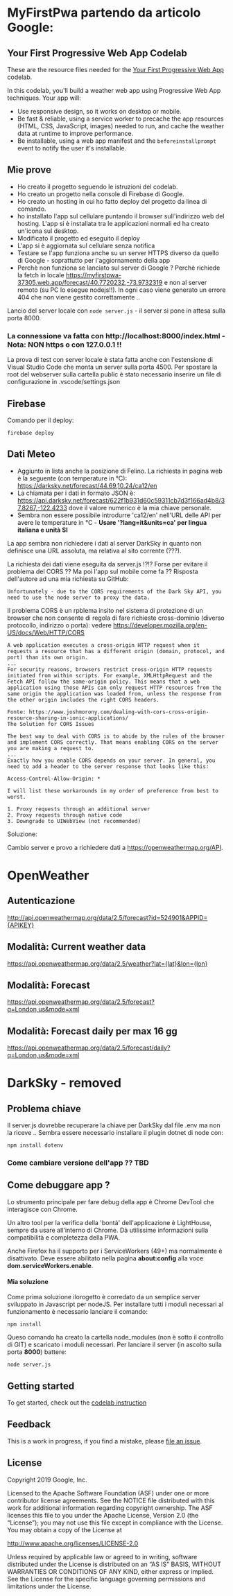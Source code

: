 # MyFirstPwa partendo da articolo Google:
## Your First Progressive Web App Codelab

These are the resource files needed for the
[Your First Progressive Web App][codelab] codelab.

In this codelab, you'll  build a weather web app using Progressive Web App
techniques. Your app will:

* Use responsive design, so it works on desktop or mobile.
* Be fast & reliable, using a service worker to precache the app resources
  (HTML, CSS, JavaScript, images) needed to run, and cache the weather data
  at runtime to improve performance.
* Be installable, using a web app manifest and the `beforeinstallprompt` event
  to notify the user it's installable.

## Mie prove
* Ho creato il progetto seguendo le istruzioni del codelab.
* Ho creato un progetto nella console di Firebase di Google.
* Ho creato un hosting in cui ho fatto deploy del progetto da linea di comando.
* ho installato l'app sul cellulare puntando il browser sull'indirizzo web del hosting. L'app si è installata tra le applicazioni normali ed ha creato un'icona sul desktop.
* Modificato il progetto ed eseguito il deploy
* L'app si è aggiornata sul cellulare senza notifica
* Testare se l'app funziona anche su un server HTTPS diverso da quello di Google - soprattutto per l'aggiornamento della app
* Perchè non funziona se lanciato sul server di Google ? Perchè richiede la fetch in locale https://myfirstpwa-37305.web.app/forecast/40.7720232,-73.9732319 e non al server remoto (su PC lo esegue nodejs!!). 
In ogni caso viene generato un errore 404 che non viene gestito correttamente ..

Lancio del server locale con ```node server.js``` - il server si pone in attesa sulla porta 8000.

### La connessione va fatta con http://localhost:8000/index.html - Nota: NON https o con 127.0.0.1 !!

La prova di test con server locale è stata fatta anche con l'estensione di Visual Studio Code che monta un server sulla porta 4500. Per spostare la root del webserver sulla cartella public è stato necessario inserire un file di configurazione in .vscode/settings.json

## Firebase

Comando per il deploy:

```
firebase deploy
```

## Dati Meteo
* Aggiunto in lista anche la posizione di Felino. La richiesta in pagina web è la seguente (con temperature in °C):
https://darksky.net/forecast/44.69,10.24/ca12/en
* La chiamata per i dati in formato JSON è: https://api.darksky.net/forecast/622f1b931d60c59311cb7d3f166ad4b8/37.8267,-122.4233 dove il valore numerico è la mia chiave personale.
* Sembra non essere possibile introdurre 'ca12/en' nell'URL delle API per avere le temperature in °C - **Usare '?lang=it&units=ca' per lingua italiana e unità SI**


La app sembra non richiedere i dati al server DarkSky in quanto non definisce una URL assoluta, ma relativa al sito corrente (???).

La richiesta dei dati viene eseguita da server.js !?!? Forse per evitare il problema del CORS ?? Ma poi l'app sul mobile come fa ??
Risposta dell'autore ad una mia richiesta su GitHub:
```
Unfortunately - due to the CORS requirements of the Dark Sky API, you need to use the node server to proxy the data.
```

Il problema CORS è un rpblema insito nel sistema di protezione di un browser che non consente di regola di fare richieste cross-dominio (diverso protocollo, indirizzo o porta): vedere https://developer.mozilla.org/en-US/docs/Web/HTTP/CORS
```
A web application executes a cross-origin HTTP request when it requests a resource that has a different origin (domain, protocol, and port) than its own origin.
...
For security reasons, browsers restrict cross-origin HTTP requests initiated from within scripts. For example, XMLHttpRequest and the Fetch API follow the same-origin policy. This means that a web application using those APIs can only request HTTP resources from the same origin the application was loaded from, unless the response from the other origin includes the right CORS headers.

```

```
Fonte: https://www.joshmorony.com/dealing-with-cors-cross-origin-resource-sharing-in-ionic-applications/
The Solution for CORS Issues

The best way to deal with CORS is to abide by the rules of the browser and implement CORS correctly. That means enabling CORS on the server you are making a request to.
...
Exactly how you enable CORS depends on your server. In general, you need to add a header to the server response that looks like this:

Access-Control-Allow-Origin: *

I will list these workarounds in my order of preference from best to worst.

1. Proxy requests through an additional server
2. Proxy requests through native code
3. Downgrade to UIWebView (not recommended)

```

Soluzione:

Cambio server e provo a richiedere dati a https://openweathermap.org/API.

# OpenWeather
## Autenticazione
http://api.openweathermap.org/data/2.5/forecast?id=524901&APPID={APIKEY} 

## Modalità: Current weather data
https://api.openweathermap.org/data/2.5/weather?lat={lat}&lon={lon} 

## Modalità: Forecast
https://api.openweathermap.org/data/2.5/forecast?q=London,us&mode=xml

## Modalità: Forecast daily per max 16 gg
https://api.openweathermap.org/data/2.5/forecast/daily?q=London,us&mode=xml


# DarkSky - removed

## Problema chiave
Il server.js dovrebbe recuperare la chiave per DarkSky dal file .env ma non la riceve ..
Sembra essere necessario installare il plugin dotnet di node con:
```
npm install dotenv
```

### Come cambiare versione dell'app ?? TBD


## Come debuggare app ?
Lo strumento principale per fare debug della app è Chrome DevTool che interagisce con Chrome.

Un altro tool per la verifica della 'bontà' dell'applicazione è LightHouse, sempre da usare all'interno di Chrome. Dà utilissime informazioni sulla compatibilità e completezza della PWA.

Anche Firefox ha il supporto per i ServiceWorkers (49+) ma normalmente è disattivato. Deve essere abilitato nella pagina **about:config** alla voce **dom.serviceWorkers.enable**.

#### Mia soluzione
Come prima soluzione ilorogetto è corredato da un semplice server sviluppato in Javascript per nodeJS.
Per installare tutti i moduli necessari al funzionamento è necessario lanciare il comando:
```
npm install
```
Queso comando ha creato la cartella node_modules (non è sotto il controllo di GIT) e scaricato i moduli necessari. 
Per lanciare il server (in ascolto sulla porta **8000**) battere:
```
node server.js
```



## Getting started

To get started, check out the [codelab instruction][codelab]


## Feedback

This is a work in progress, if you find a mistake, please [file an issue][git-issue].


## License

Copyright 2019 Google, Inc.

Licensed to the Apache Software Foundation (ASF) under one or more contributor
license agreements. See the NOTICE file distributed with this work for
additional information regarding copyright ownership. The ASF licenses this
file to you under the Apache License, Version 2.0 (the “License”); you may not
use this file except in compliance with the License. You may obtain a copy of
the License at

http://www.apache.org/licenses/LICENSE-2.0

Unless required by applicable law or agreed to in writing, software distributed
under the License is distributed on an “AS IS” BASIS, WITHOUT WARRANTIES OR
CONDITIONS OF ANY KIND, either express or implied. See the License for the
specific language governing permissions and limitations under the License.


[codelab]: https://codelabs.developers.google.com/codelabs/your-first-pwapp/
[git-issue]: https://github.com/googlecodelabs/your-first-pwapp/issues
